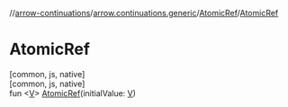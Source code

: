 //[arrow-continuations](../../../index.md)/[arrow.continuations.generic](../index.md)/[AtomicRef](index.md)/[AtomicRef](-atomic-ref.md)

# AtomicRef

[common, js, native]\
[common, js, native]\
fun &lt;[V](index.md)&gt; [AtomicRef](-atomic-ref.md)(initialValue: [V](index.md))

